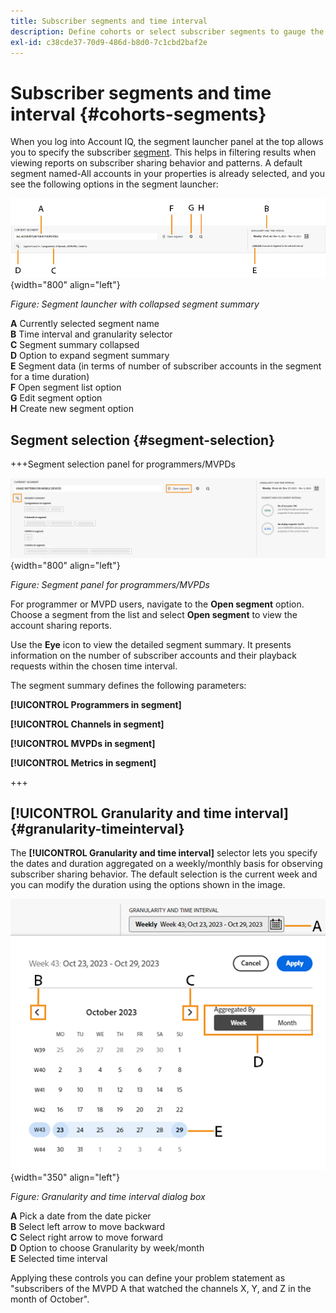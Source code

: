 ```yaml
---
title: Subscriber segments and time interval
description: Define cohorts or select subscriber segments to gauge the account sharing possibilities and patterns of your channel viewers to use graphical tools and reports in Account IQ.
exl-id: c38cde37-70d9-486d-b8d0-7c1cbd2baf2e
---
```


# Subscriber segments and time interval {#cohorts-segments}

When you log into Account IQ, the segment launcher panel at the top allows you to specify the subscriber [segment](/help/accountiq/product-concepts.md#segment-segmet-def). This helps in filtering results when viewing reports on subscriber sharing behavior and patterns. A default segment named-All accounts in your properties is already selected, and you see the following options in the segment launcher:

![](assets/new-segment-selector-collapsed.png){width="800" align="left"}

 *Figure: Segment launcher with collapsed segment summary*
 
**A** Currently selected segment name<br/>
**B** Time interval and granularity selector<br/>
**C** Segment summary collapsed<br/>
**D** Option to expand segment summary<br/>
**E** Segment data (in terms of number of subscriber accounts in the segment for a time duration)<br/>
**F** Open segment list option<br/>
**G** Edit segment option<br/>
**H** Create new segment option<br/>

## Segment selection {#segment-selection}

+++Segment selection panel for programmers/MVPDs

![](assets/segment-panel-programmers-mvpd.png){width="800" align="left"}

*Figure: Segment panel for programmers/MVPDs*

For programmer or MVPD users, navigate to the **Open segment** option. Choose a segment from the list and select **Open segment** to view the account sharing reports.

Use the **Eye** icon to view the detailed segment summary. It presents information on the number of subscriber accounts and their playback requests within the chosen time interval.

The segment summary defines the following parameters:

**[!UICONTROL Programmers in segment]**

**[!UICONTROL Channels in segment]**

**[!UICONTROL MVPDs in segment]**

**[!UICONTROL Metrics in segment]**

<!-- The definitions of these parameters will be defined in the glossary? or the parameters are different for a programmer/mvpd segment?-->

+++

## [!UICONTROL Granularity and time interval] {#granularity-timeinterval}

  The **[!UICONTROL Granularity and time interval]** selector lets you specify the dates and duration aggregated on a weekly/monthly basis for observing subscriber sharing behavior. The default selection is the current week and you can modify the duration using the options shown in the image.

  ![[!UICONTROL Granularity and timeinterval]](assets/granularity-timeinterval-weekwise.png){width="350" align="left"}

  *Figure: Granularity and time interval dialog box*

**A** Pick a date from the date picker<br/>
**B** Select left arrow to move backward<br/>
**C** Select right arrow to move forward<br/>
**D** Option to choose Granularity by week/month<br/>
**E** Selected time interval<br/>

Applying these controls you can define your problem statement as "subscribers of the MVPD A that watched the channels X, Y, and Z in the month of October".

